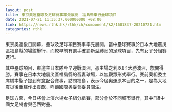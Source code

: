 ```yaml
---
layout: post
title: 東京奧運壘球及足球賽事率先展開　福島縣舉行壘球項目
date: 2021-07-21 11:35:37.000000000 +08:00
link: https://news.rthk.hk/rthk/ch/component/k2/1601837-20210721.htm
categories: rthk
---
```


東京奧運後日開幕，壘球及足球項目賽事率先展開，當中壘球賽事於日本大地震災區福島縣的場館舉行，而較早前有選手確診新型肺炎的足球項目，先有女子分組賽進行。

其中壘球項目，東道主日本隊今早迎戰澳洲，憑主場之利以8:1大勝澳洲，旗開得勝。賽事在日本大地震災區福島縣的吾妻球場，以無觀眾形式舉行。賽前奧組委主席橋本聖子提到有意配合賽事，訪問福島，表示今屆奧運原本目的之一，是為大地震災後重建作出貢獻，呼籲國際奧委會委員關注。

足球方面，今日將會上演六場女子組分組賽，部分會於不同城巿舉行，其中F組中國女足將會與巴西對壘。
